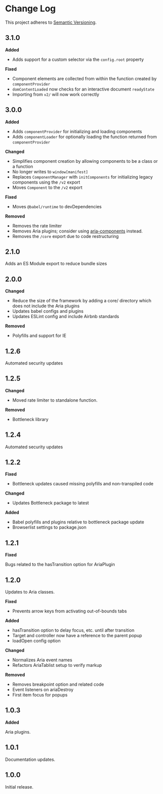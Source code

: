 # Change Log
This project adheres to [Semantic Versioning](http://semver.org/).

## 3.1.0

**Added**

* Adds support for a custom selector via the `config.root` property

**Fixed**

* Component elements are collected from within the function created by `componentProvider`
* `domContentLoaded` now checks for an interactive document `readyState`
* Importing from `v2/` will now work correctly

## 3.0.0

**Added**

* Adds `componentProvider` for initializing and loading components
* Adds `componentLoader` for optionally loading the function returned from `componentProvider`

**Changed**

* Simplifies component creation by allowing components to be a class or a function
* No longer writes to `window[manifest]`
* Replaces `ComponentManager` with `initComponents` for initializing legacy components using the `/v2` export
* Moves `Component` to the `/v2` export

**Fixed**

* Moves `@babel/runtime` to devDependencies

**Removed**

* Removes the rate limiter
* Removes Aria plugins; consider using [aria-components](https://www.npmjs.com/package/aria-components) instead.
* Removes the `/core` export due to code restructuring

## 2.1.0

Adds an ES Module export to reduce bundle sizes

## 2.0.0

**Changed**

* Reduce the size of the framework by adding a core/ directory which does not include the Aria plugins
* Updates babel configs and plugins
* Updates ESLint config and include Airbnb standards

**Removed**

* Polyfills and support for IE

## 1.2.6

Automated security updates

## 1.2.5

**Changed**

* Moved rate limiter to standalone function.

**Removed**

* Bottleneck library

## 1.2.4

Automated security updates

## 1.2.2

**Fixed**

* Bottleneck updates caused missing polyfills and non-transpiled code

**Changed**

* Updates Bottleneck package to latest

**Added**

* Babel polyfills and plugins relative to bottleneck package update
* Browserlist settings to package.json

## 1.2.1

**Fixed**

Bugs related to the hasTransition option for AriaPlugin

## 1.2.0

Updates to Aria classes.

**Fixed**

* Prevents arrow keys from activating out-of-bounds tabs

**Added**

* hasTransition option to delay focus, etc. until after transition
* Target and controller now have a reference to the parent popup
* loadOpen config option

**Changed**

* Normalizes Aria event names
* Refactors AriaTablist setup to verify markup

**Removed**

* Removes breakpoint option and related code
* Event listeners on ariaDestroy
* First item focus for popups

## 1.0.3

**Added**

Aria plugins.

## 1.0.1

Documentation updates.

## 1.0.0

Initial release.
